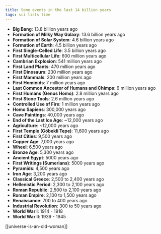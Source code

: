 ```yaml
---
title: Some events in the last 14 billion years  
tags: sci lists time
--- 
```


- **Big Bang**: 13.8 billion years ago
- **Formation of Milky Way Galaxy**: 13.6 billion years ago
- **Formation of Solar System**: 4.6 billion years ago
- **Formation of Earth**: 4.5 billion years ago
- **First Single-Celled Life**: 3.5 billion years ago
- **First Multicellular Life**: 600 million years ago
- **Cambrian Explosion**: 541 million years ago
- **First Land Plants**: 470 million years ago
- **First Dinosaurs**: 230 million years ago
- **First Mammals**: 200 million years ago
- **First Hominids**: 7 million years ago
- **Last Common Ancestor of Humans and Chimps**: 6 million years ago
- **First Humans (Genus Homo)**: 2.8 million years ago
- **First Stone Tools**: 2.6 million years ago
- **Controlled Use of Fire**: 1 million years ago
- **Homo Sapiens**: 300,000 years ago
- **Cave Paintings**: 40,000 years ago
- **End of the Last Ice Age**: ~12,000 years ago
- **Agriculture**: ~12,000 years ago
- **First Temple (Göbekli Tepe)**: 11,600 years ago
- **First Cities**: 9,500 years ago
- **Copper Age**: 7,000 years ago
- **Wheel**: 6,500 years ago
- **Bronze Age**: 5,300 years ago
- **Ancient Egypt**: 5000 years ago
- **First Writings (Sumerians)**: 5000 years ago
- **Pyramids**: 4,500 years ago
- **Iron Age**: 3,200 years ago
- **Classical Greece**: 2,500 to 2,400 years ago
- **Hellenistic Period**: 2,300 to 2,100 years ago
- **Roman Republic**: 2,500 to 2,100 years ago
- **Roman Empire**: 2,100 to 1,500 years ago
- **Renaissance**: 700 to 400 years ago
- **Industrial Revolution**: 300 to 50 years ago
- **World War I**: 1914 - 1918 
- **World War II**: 1939 - 1945


[[universe-is-an-old-woman]]